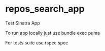 # repos_search_app
Test Sinatra App

To run app locally just use bundle exec puma

For tests suite use rspec spec
